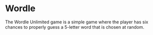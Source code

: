 # Wordle
The Wordle Unlimited game is a simple game where the player has six chances to properly guess a 5-letter word that is chosen at random. 
